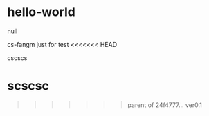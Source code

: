 # hello-world
null

cs-fangm
just for test
<<<<<<< HEAD

cscscs

scscsc
=======
>>>>>>> parent of 24f4777... ver0.1
